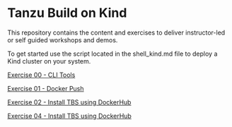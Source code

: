 # Tanzu Build on Kind

This repository contains the content and exercises to deliver instructor-led or self guided workshops and demos.

To get started use the script located in the shell_kind.md file to deploy a Kind cluster on your system.



[Exercise 00 - CLI Tools](./exercises/00_cli_tools.md)

[Exercise 01 - Docker Push](./exercises/01_docker_push.md)

[Exercise 02 - Install TBS using DockerHub](./exercises/02_tbs_dockerhub.md)



[Exercise 04 - Install TBS using DockerHub](./exercises/04_tanzu_cli_install.md)








